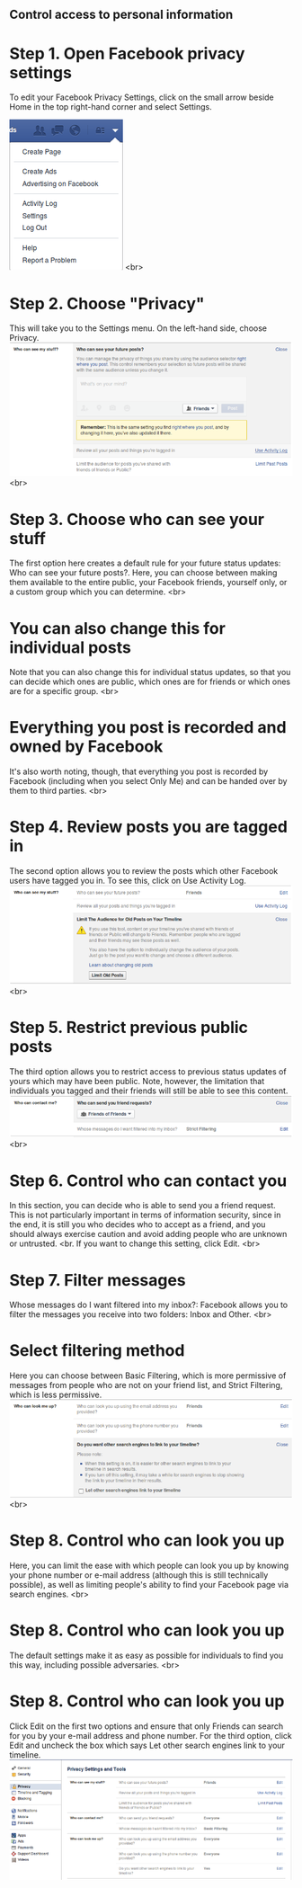 
## Control access to personal information

# Step 1. Open Facebook privacy settings
 To edit your Facebook Privacy Settings, click on the small arrow beside Home in the top right-hand corner and select Settings.

![facebook-all-05.png](facebook-all-05.png)
&lt;br&gt;
# Step 2. Choose &quot;Privacy&quot;
 This will take you to the Settings menu. On the left-hand side, choose Privacy.
![facebook-all-18.png](facebook-all-18.png)
&lt;br&gt;

# Step 3. Choose who can see your stuff
The first option here creates a default rule for your future status updates: Who can see your future posts?. Here, you can choose between making them available to the entire public, your Facebook friends, yourself only, or a custom group which you can determine.
&lt;br&gt;
# You can also change this for individual posts
Note that you can also change this for individual status updates, so that you can decide which ones are public, which ones are for friends or which ones are for a specific group.
&lt;br&gt;
# Everything you post is recorded and owned by Facebook
It&#39;s also worth noting, though, that everything you post is recorded by Facebook (including when you select Only Me) and can be handed over by them to third parties.
&lt;br&gt;
# Step 4. Review posts you are tagged in
The second option allows you to review the posts which other Facebook users have tagged you in. To see this, click on Use Activity Log.
![facebook-all-19.png](facebook-all-19.png)
&lt;br&gt;
# Step 5. Restrict previous public posts
The third option allows you to restrict access to previous status updates of yours which may have been public. Note, however, the limitation that individuals you tagged and their friends will still be able to see this content.
![facebook-all-20.png](facebook-all-20.png)
&lt;br&gt;
# Step 6. Control who can contact you
In this section, you can decide who is able to send you a friend request. This is not particularly important in terms of information security, since in the end, it is still you who decides who to accept as a friend, and you should always exercise caution and avoid adding people who are unknown or untrusted.
&lt;br.
If you want to change this setting, click Edit.
&lt;br&gt;
# Step 7. Filter messages
Whose messages do I want filtered into my inbox?: Facebook allows you to filter the messages you receive into two folders: Inbox and Other.
&lt;br&gt;
# Select filtering method
Here you can choose between Basic Filtering, which is more permissive of messages from people who are not on your friend list, and Strict Filtering, which is less permissive.
![facebook-all-21.png](facebook-all-21.png)
&lt;br&gt;
# Step 8. Control who can look you up
Here, you can limit the ease with which people can look you up by knowing your phone number or e-mail address (although this is still technically possible), as well as limiting people&#39;s ability to find your Facebook page via search engines.
&lt;br&gt;
# Step 8. Control who can look you up
The default settings make it as easy as possible for individuals to find you this way, including possible adversaries.
&lt;br&gt;
# Step 8. Control who can look you up
Click Edit on the first two options and ensure that only Friends can search for you by your e-mail address and phone number. For the third option, click Edit and uncheck the box which says Let other search engines link to your timeline.
![facebook-all-25.png](facebook-all-25.png)
